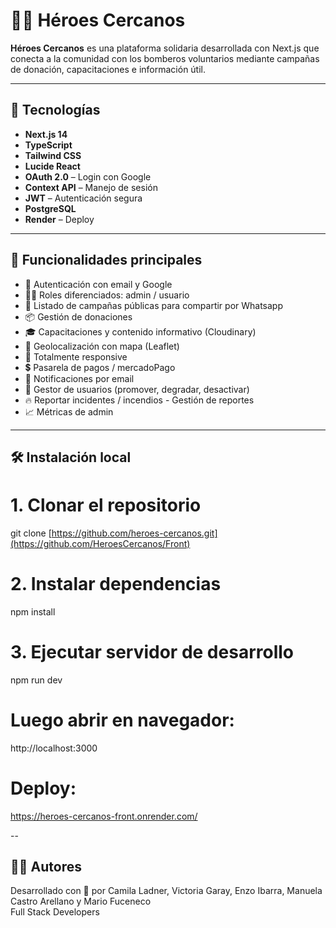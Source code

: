 # 🧑‍🚒 Héroes Cercanos

**Héroes Cercanos** es una plataforma solidaria desarrollada con Next.js que conecta a la comunidad con los bomberos voluntarios mediante campañas de donación, capacitaciones e información útil.

---

## 🚀 Tecnologías

- **Next.js 14**
- **TypeScript**
- **Tailwind CSS**
- **Lucide React**
- **OAuth 2.0** – Login con Google
- **Context API** – Manejo de sesión
- **JWT** – Autenticación segura
- **PostgreSQL**
- **Render** – Deploy

---

## 📸 Funcionalidades principales

- 🔐 Autenticación con email y Google
- 🧑‍💼 Roles diferenciados: admin / usuario
- 🧾 Listado de campañas públicas para compartir por Whatsapp
- 📦 Gestión de donaciones
- 🎓 Capacitaciones y contenido informativo (Cloudinary)
- 🧭 Geolocalización con mapa (Leaflet)
- 📱 Totalmente responsive
- 💲 Pasarela de pagos / mercadoPago 
- 📧 Notificaciones por email  
- 👥 Gestor de usuarios (promover, degradar, desactivar)  
- 🔥 Reportar incidentes / incendios - Gestión de reportes  
- 📈 Métricas de admin
  
---

## 🛠️ Instalación local

# 1. Clonar el repositorio
git clone [https://github.com/heroes-cercanos.git](https://github.com/HeroesCercanos/Front)

# 2. Instalar dependencias
npm install

# 3. Ejecutar servidor de desarrollo
npm run dev

# Luego abrir en navegador:
http://localhost:3000

# Deploy:
https://heroes-cercanos-front.onrender.com/


--

## 👩‍💻 Autores
Desarrollado con 💙 por Camila Ladner, Victoria Garay, Enzo Ibarra, Manuela Castro Arellano y Mario Fuceneco   
Full Stack Developers




